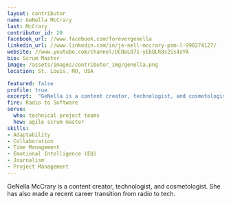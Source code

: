 ```yaml
---
layout: contributor
name: GeNella McCrary
last: McCrary
contributor_id: 29
facebook_url: //www.facebook.com/forevergenella
linkedin_url: //www.linkedin.com/in/je-nell-mccrary-psm-l-990274127/
website: //www.youtube.com/channel/UCNaL071-yEbQLR8s2Ss4zYA
bio: Scrum Master
image: /assets/images/contributor_img/genella.png
location: St. Louis, MO, USA

featured: false
profile: true
excerpt:  "GeNella is a content creator, technologist, and cosmetologist. Career Path: Radio to Software"
fire: Radio to Software
serve:
  who: technical project teams
  how: agile scrum master
skills:
- Adaptability
- Collaboration
- Time Management
- Emotional Intelligence (EQ)
- Journalism
- Project Management
---
```

GeNella McCrary is a content creator, technologist, and cosmetologist. She has also made a recent career transition from radio to tech.
